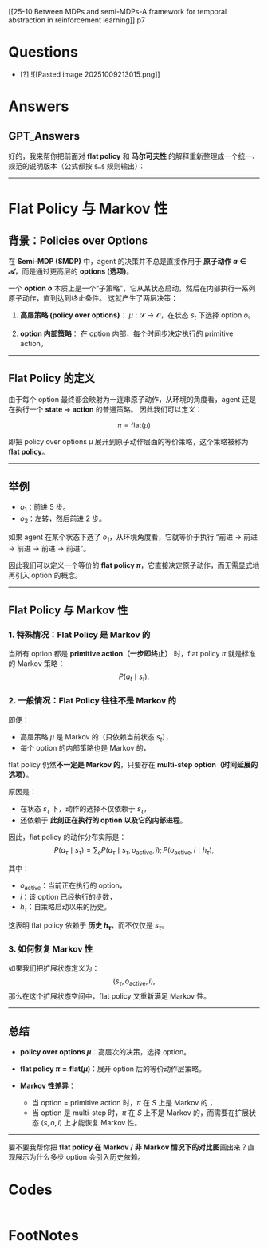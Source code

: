 [[25-10 Between MDPs and semi-MDPs-A framework for temporal abstraction in reinforcement learning]]
p7
# Questions

- [?] 
![[Pasted image 20251009213015.png]]

# Answers

## GPT_Answers
好的，我来帮你把前面对 **flat policy** 和 **马尔可夫性** 的解释重新整理成一个统一、规范的说明版本（公式都按 `$…$` 规则输出）：

---

# Flat Policy 与 Markov 性

## 背景：Policies over Options

在 **Semi-MDP (SMDP)** 中，agent 的决策并不总是直接作用于 **原子动作 $a \in \mathcal{A}$**，而是通过更高层的 **options (选项)**。

一个 **option $o$** 本质上是一个“子策略”，它从某状态启动，然后在内部执行一系列原子动作，直到达到终止条件。
这就产生了两层决策：

1. **高层策略 (policy over options)**：
   $\mu : \mathcal{S} \to \mathcal{O}$，在状态 $s_t$ 下选择 option $o$。

2. **option 内部策略**：
   在 option 内部，每个时间步决定执行的 primitive action。

---

## Flat Policy 的定义

由于每个 option 最终都会映射为一连串原子动作，从环境的角度看，agent 还是在执行一个 **state → action** 的普通策略。
因此我们可以定义：

$$
\pi = \text{flat}(\mu)
$$

即把 policy over options $\mu$ 展开到原子动作层面的等价策略，这个策略被称为 **flat policy**。

---

## 举例

* $o_1$：前进 5 步。
* $o_2$：左转，然后前进 2 步。

如果 agent 在某个状态下选了 $o_1$，从环境角度看，它就等价于执行
“前进 → 前进 → 前进 → 前进 → 前进”。

因此我们可以定义一个等价的 **flat policy $\pi$**，它直接决定原子动作，而无需显式地再引入 option 的概念。

---

## Flat Policy 与 Markov 性

### 1. 特殊情况：Flat Policy 是 Markov 的

当所有 option 都是 **primitive action（一步即终止）** 时，flat policy $\pi$ 就是标准的 Markov 策略：
$$
P(a_t \mid s_t) .
$$

### 2. 一般情况：Flat Policy 往往不是 Markov 的

即便：

* 高层策略 $\mu$ 是 Markov 的（只依赖当前状态 $s_t$），
* 每个 option 的内部策略也是 Markov 的，

flat policy 仍然**不一定是 Markov 的**，只要存在 **multi-step option（时间延展的选项）**。

原因是：

* 在状态 $s_\tau$ 下，动作的选择不仅依赖于 $s_\tau$，
* 还依赖于 **此刻正在执行的 option 以及它的内部进程**。

因此，flat policy 的动作分布实际是：
$$
P(a_\tau \mid s_\tau) = \sum_{o} P(a_\tau \mid s_\tau, o_{\text{active}}, i); P(o_{\text{active}}, i \mid h_\tau),
$$

其中：

* $o_{\text{active}}$：当前正在执行的 option，
* $i$：该 option 已经执行的步数，
* $h_\tau$：自策略启动以来的历史。

这表明 flat policy 依赖于 **历史 $h_\tau$**，而不仅仅是 $s_\tau$。

### 3. 如何恢复 Markov 性

如果我们把扩展状态定义为：
$$
(s_\tau, o_{\text{active}}, i),
$$
那么在这个扩展状态空间中，flat policy 又重新满足 Markov 性。

---

## 总结

* **policy over options $\mu$**：高层次的决策，选择 option。
* **flat policy $\pi = \text{flat}(\mu)$**：展开 option 后的等价动作层策略。
* **Markov 性差异**：

  * 当 option = primitive action 时，$\pi$ 在 $S$ 上是 Markov 的；
  * 当 option 是 multi-step 时，$\pi$ 在 $S$ 上不是 Markov 的，而需要在扩展状态 $(s, o, i)$ 上才能恢复 Markov 性。

---

要不要我帮你把 **flat policy 在 Markov / 非 Markov 情况下的对比图**画出来？直观展示为什么多步 option 会引入历史依赖。

# Codes

```python

```


# FootNotes
